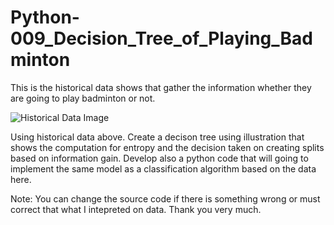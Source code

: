 # Python-009_Decision_Tree_of_Playing_Badminton

This is the historical data shows that gather the information whether they are going to play badminton or not.

![Historical Data Image](https://user-images.githubusercontent.com/99029899/178628954-c8cc6e99-6d72-4bcb-876c-df5bdf540e20.png)

Using historical data above. Create a decison tree using illustration that shows the computation for entropy and the decision taken on creating 
splits based on information gain. Develop also a python code that will going to implement the same model as a classification algorithm based on
the data here.

Note: You can change the source code if there is something wrong or must correct that what I intepreted on data. Thank you very much.
